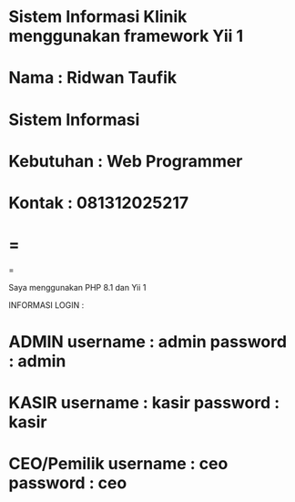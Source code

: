 # Sistem Informasi Klinik menggunakan framework Yii 1

Nama : Ridwan Taufik
=============================
Sistem Informasi
=============================
Kebutuhan : Web Programmer
=============================
Kontak : 081312025217
=============================
=
=
=

Saya menggunakan PHP 8.1 dan Yii 1

INFORMASI LOGIN :

ADMIN
username : admin
password : admin
================

KASIR
username : kasir
password : kasir
================

CEO/Pemilik
username : ceo
password : ceo
================
